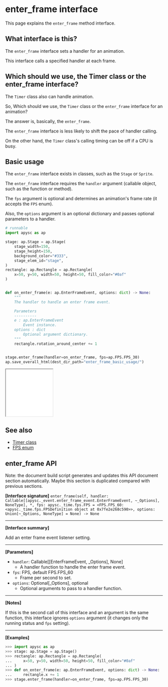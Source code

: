 # enter_frame interface

This page explains the `enter_frame` method interface.

## What interface is this?

The `enter_frame` interface sets a handler for an animation.

This interface calls a specified handler at each frame.

## Which should we use, the Timer class or the enter_frame interface?

The `Timer` class also can handle animation.

So, Which should we use, the `Timer` class or the `enter_frame` interface for an animation?

The answer is, basically, the `enter_frame`.

The `enter_frame` interface is less likely to shift the pace of handler calling.

On the other hand, the `Timer` class's calling timing can be off if a CPU is busy.

## Basic usage

The `enter_frame` interface exists in classes, such as the `Stage` or `Sprite`.

The `enter_frame` interface requires the `handler` argument (callable object, such as the function or method).

The `fps` argument is optional and determines an animation's frame rate (it accepts the `FPS` enum).

Also, the `options` argument is an optional dictionary and passes optional parameters to a handler.

```py
# runnable
import apysc as ap

stage: ap.Stage = ap.Stage(
    stage_width=150,
    stage_height=150,
    background_color="#333",
    stage_elem_id="stage",
)
rectangle: ap.Rectangle = ap.Rectangle(
    x=50, y=50, width=50, height=50, fill_color="#0af"
)


def on_enter_frame(e: ap.EnterFrameEvent, options: dict) -> None:
    """
    The handler to handle an enter frame event.

    Parameters
    ----------
    e : ap.EnterFrameEvent
        Event instance.
    options : dict
        Optional argument dictionary.
    """
    rectangle.rotation_around_center += 1


stage.enter_frame(handler=on_enter_frame, fps=ap.FPS.FPS_30)
ap.save_overall_html(dest_dir_path="enter_frame_basic_usage/")
```

<iframe src="static/enter_frame_basic_usage/index.html" width="150" height="150"></iframe>

## See also

- [Timer class](timer.md)
- [FPS enum](fps.md)

## enter_frame API

<!-- Docstring: apysc._event.enter_frame_mixin.EnterFrameMixIn.enter_frame -->

<span class="inconspicuous-txt">Note: the document build script generates and updates this API document section automatically. Maybe this section is duplicated compared with previous sections.</span>

**[Interface signature]** `enter_frame(self, handler: Callable[[apysc._event.enter_frame_event.EnterFrameEvent, ~_Options], NoneType], *, fps: apysc._time.fps.FPS = <FPS.FPS_60: <apysc._time.fps.FPSDefinition object at 0x7fe2e268c590>>, options: Union[~_Options, NoneType] = None) -> None`<hr>

**[Interface summary]**

Add an enter frame event listener setting.<hr>

**[Parameters]**

- `handler`: Callable[[EnterFrameEvent, _Options], None]
  - A handler function to handle the enter frame event.
- `fps`: FPS, default FPS.FPS_60
  - Frame per second to set.
- `options`: Optional[_Options], optional
  - Optional arguments to pass to a handler function.

<hr>

**[Notes]**

If this is the second call of this interface and an argument is the same function, this interface ignores `options` argument (it changes only the running status and `fps` setting).<hr>

**[Examples]**

```py
>>> import apysc as ap
>>> stage: ap.Stage = ap.Stage()
>>> rectangle: ap.Rectangle = ap.Rectangle(
...     x=50, y=50, width=50, height=50, fill_color="#0af"
... )
>>> def on_enter_frame(e: ap.EnterFrameEvent, options: dict) -> None:
...     rectangle.x += 1
>>> stage.enter_frame(handler=on_enter_frame, fps=ap.FPS.FPS_30)
```